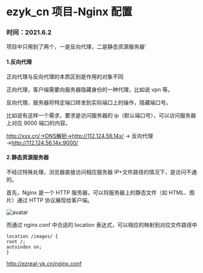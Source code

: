 # ezyk_cn 项目-Nginx 配置

### 时间：**2021.6.2**

项目中只用到了两个，一是反向代理，二是静态资源服务器‘

#### 1.反向代理

正向代理与反向代理的本质区别是作用的对象不同

正向代理，客户端需要向服务器隐藏身份的一种代理，比如说 vpn 等。

反向代理，服务器将特定端口转发到实际端口上的操作，隐藏端口号。

比如说有这样一个需求，要求是访问服务器的 ip（默认端口号），可以访问服务器上对应 9000 端口的内容。

http://xxx.cn/→DNS解析→http://112.124.56.14x/ → 反向代理 →http://112.124.56.14x:9000/

#### 2.静态资源服务器

不经过特殊处理，浏览器直接访问相应服务器 IP+文件路径的情况下，是访问不通的。

首先，Nginx 是一个 HTTP 服务器，可以将服务器上的静态文件（如 HTML、图片）通过 HTTP 协议展现给客户端。

![avatar](http://ezreal-yk.cn/assets/techs-images/image2021-5-18_14-44-28.png)

而通过 nginx.conf 中合适的 location 表达式，可以相应的映射到对应文件路径中

```
location /images/ {
root /;
autoindex on;
}

```

http://ezreal-yk.cn/nginx.conf
